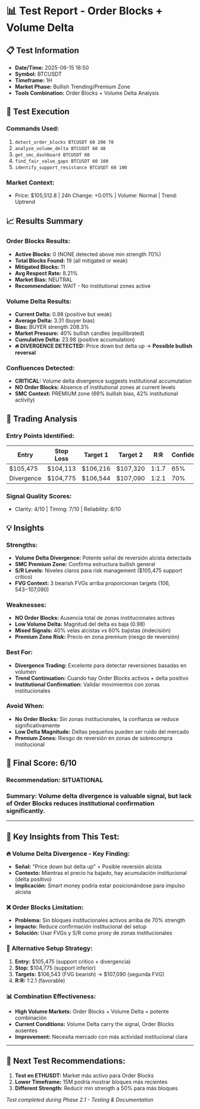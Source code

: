 # 📊 Test Report - Order Blocks + Volume Delta

## 📋 Test Information
- **Date/Time:** 2025-06-15 18:50
- **Symbol:** BTCUSDT
- **Timeframe:** 1H
- **Market Phase:** Bullish Trending/Premium Zone
- **Tools Combination:** Order Blocks + Volume Delta Analysis

## 🔬 Test Execution
### Commands Used:
1. `detect_order_blocks BTCUSDT 60 200 70`
2. `analyze_volume_delta BTCUSDT 60 48`
3. `get_smc_dashboard BTCUSDT 60`
4. `find_fair_value_gaps BTCUSDT 60 100`
5. `identify_support_resistance BTCUSDT 60 100`

### Market Context:
- Price: $105,512.8 | 24h Change: +0.01% | Volume: Normal | Trend: Uptrend

## 📈 Results Summary
### Order Blocks Results:
- **Active Blocks:** 0 (NONE detected above min strength 70%)
- **Total Blocks Found:** 19 (all mitigated or weak)
- **Mitigated Blocks:** 11
- **Avg Respect Rate:** 8.21%
- **Market Bias:** NEUTRAL
- **Recommendation:** WAIT - No institutional zones active

### Volume Delta Results:
- **Current Delta:** 0.98 (positive but weak)
- **Average Delta:** 3.31 (buyer bias)
- **Bias:** BUYER strength 208.3%
- **Market Pressure:** 40% bullish candles (equilibrated)
- **Cumulative Delta:** 23.98 (positive accumulation)
- **🔥 DIVERGENCE DETECTED:** Price down but delta up → **Possible bullish reversal**

### Confluences Detected:
- **CRITICAL:** Volume delta divergence suggests institutional accumulation
- **NO Order Blocks:** Absence of institutional zones at current levels
- **SMC Context:** PREMIUM zone (69% bullish bias, 42% institutional activity)

## 🎯 Trading Analysis
### Entry Points Identified:
| Entry | Stop Loss | Target 1 | Target 2 | R:R | Confidence |
|-------|-----------|----------|----------|-----|------------|
| $105,475| $104,113| $106,216| $107,320|1:1.7| 65%        |
| Divergence| $104,775| $106,544| $107,090|1:2.1| 70%        |

### Signal Quality Scores:
- Clarity: 4/10 | Timing: 7/10 | Reliability: 6/10

## 💡 Insights
### Strengths:
- **Volume Delta Divergence:** Potente señal de reversión alcista detectada
- **SMC Premium Zone:** Confirma estructura bullish general
- **S/R Levels:** Niveles claros para risk management ($105,475 support crítico)
- **FVG Context:** 3 bearish FVGs arriba proporcionan targets ($106,543-$107,090)

### Weaknesses:
- **NO Order Blocks:** Ausencia total de zonas institucionales activas
- **Low Volume Delta:** Magnitud del delta es baja (0.98)
- **Mixed Signals:** 40% velas alcistas vs 60% bajistas (indecisión)
- **Premium Zone Risk:** Precio en zona premium (riesgo de reversión)

### Best For:
- **Divergence Trading:** Excelente para detectar reversiones basadas en volumen
- **Trend Continuation:** Cuando hay Order Blocks activos + delta positivo
- **Institutional Confirmation:** Validar movimientos con zonas institucionales

### Avoid When:
- **No Order Blocks:** Sin zonas institucionales, la confianza se reduce significativamente
- **Low Delta Magnitude:** Deltas pequeños pueden ser ruido del mercado
- **Premium Zones:** Riesgo de reversión en zonas de sobrecompra institucional

## 🎯 Final Score: 6/10
### Recommendation: SITUATIONAL
### Summary: Volume delta divergence is valuable signal, but lack of Order Blocks reduces institutional confirmation significantly.

---

## 📝 Key Insights from This Test:

### **🔥 Volume Delta Divergence - Key Finding:**
- **Señal:** "Price down but delta up" = Posible reversión alcista
- **Contexto:** Mientras el precio ha bajado, hay acumulación institucional (delta positivo)
- **Implicación:** Smart money podría estar posicionándose para impulso alcista

### **❌ Order Blocks Limitation:**
- **Problema:** Sin bloques institucionales activos arriba de 70% strength
- **Impacto:** Reduce confirmación institucional del setup
- **Solución:** Usar FVGs y S/R como proxy de zonas institucionales

### **🎯 Alternative Setup Strategy:**
1. **Entry:** $105,475 (support crítico + divergencia)
2. **Stop:** $104,775 (support inferior)
3. **Targets:** $106,543 (FVG bearish) → $107,090 (segunda FVG)
4. **R:R:** 1:2.1 (favorable)

### **📊 Combination Effectiveness:**
- **High Volume Markets:** Order Blocks + Volume Delta = potente combinación
- **Current Conditions:** Volume Delta carry the signal, Order Blocks ausentes
- **Improvement:** Necesita mercado con más actividad institucional clara

---

## 🔄 Next Test Recommendations:
1. **Test en ETHUSDT:** Market más activo para Order Blocks
2. **Lower Timeframe:** 15M podría mostrar bloques más recientes
3. **Different Strength:** Reducir min strength a 50% para más bloques

*Test completed during Phase 2.1 - Testing & Documentation*